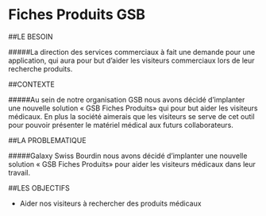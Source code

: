 # Fiches Produits GSB

##LE BESOIN
 
#####La direction des services commerciaux à fait une demande pour une application, qui aura pour but d’aider les visiteurs commerciaux lors de leur recherche produits.


##CONTEXTE
 
#####Au sein de notre organisation GSB nous avons décidé d’implanter une nouvelle solution « GSB Fiches Produits» qui pour but aider les visiteurs médicaux. En plus la société aimerais que les visiteurs se serve de cet outil pour pouvoir présenter le matériel médical aux futurs collaborateurs.
 
 
##LA PROBLEMATIQUE

#####Galaxy Swiss Bourdin  nous avons décidé d’implanter une nouvelle solution « GSB Fiches Produits» pour aider les visiteurs médicaux dans leur travail.
 
 
##LES OBJECTIFS
 
- Aider nos visiteurs à rechercher des produits médicaux
